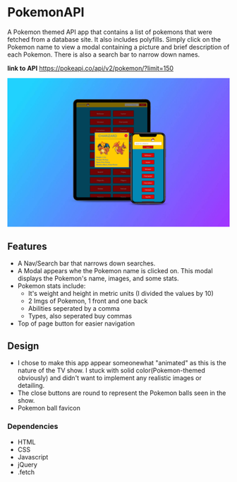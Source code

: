 # __PokemonAPI__

A Pokemon themed API app that contains a list of pokemons that were fetched from a database site.  It also includes polyfills.
Simply click on the Pokemon name to view a modal containing a picture and brief description of each Pokemon.  There is also a search bar to narrow down names.  

__link to API__ https://pokeapi.co/api/v2/pokemon/?limit=150

<img src="img/mockup-poke.jpg" rel="app_mockup">

## __Features__
 * A Nav/Search bar that narrows down searches. 
 * A Modal appears whe the Pokemon name is clicked on.  This modal displays the Pokemon's name, images, and some stats.
 * Pokemon stats include:
    * It's weight and height in metric units (I divided the values by 10)
    * 2 Imgs of Pokemon, 1 front and one back
    * Abilities seperated by a comma
    * Types, also seperated buy commas
  * Top of page button for easier navigation


## __Design__
  * I chose to make this app appear someonewhat "animated" as this is the nature of the TV show.  I stuck with solid color(Pokemon-themed obviously) and didn't want to implement any realistic images or detailing.  
  * The close buttons are round to represent the Pokemon balls seen in the show.  
  * Pokemon ball favicon

### __Dependencies__
* HTML
* CSS
* Javascript
* jQuery
* .fetch
